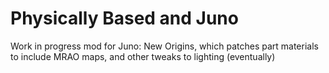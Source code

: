 # Physically Based and Juno

Work in progress mod for Juno: New Origins, which patches part materials to include MRAO maps, and other tweaks to lighting (eventually)

